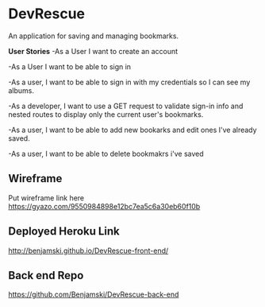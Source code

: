 # DevRescue
An application for saving and managing bookmarks.




__User Stories__
-As a User I want to create an account

-As a User I want to  be able to sign in

-As a user, I want to be able to sign in with my credentials so I can see my albums.

-As a developer, I want to use a GET request to validate sign-in info and nested routes to display only the current user's bookmarks.

-As a user, I want to be able to add new bookarks and edit ones I've already saved.

-As a user, I want to be able to delete bookmakrs i've saved




## Wireframe

Put wireframe link here
https://gyazo.com/9550984898e12bc7ea5c6a30eb60f10b

## Deployed Heroku Link

http://benjamski.github.io/DevRescue-front-end/

## Back end Repo

https://github.com/Benjamski/DevRescue-back-end

